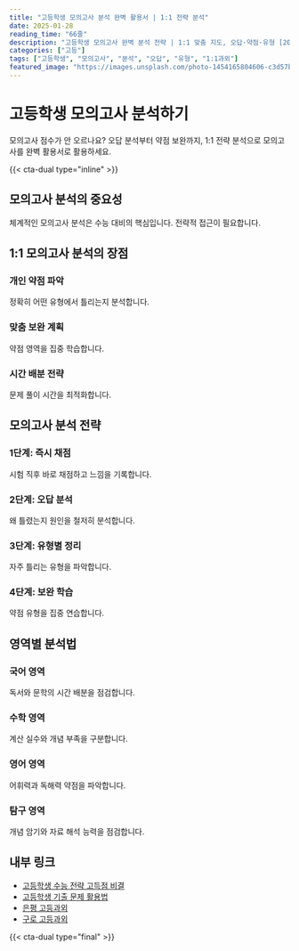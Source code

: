 ```yaml
---
title: "고등학생 모의고사 분석 완벽 활용서 | 1:1 전략 분석"
date: 2025-01-28
reading_time: "66줄"
description: "고등학생 모의고사 완벽 분석 전략 | 1:1 맞춤 지도, 오답·약점·유형 [2025년]"
categories: ["고등"]
tags: ["고등학생", "모의고사", "분석", "오답", "유형", "1:1과외"]
featured_image: "https://images.unsplash.com/photo-1454165804606-c3d57bc86b40?w=1200&h=630&fit=crop"
---
```


# 고등학생 모의고사 분석하기

모의고사 점수가 안 오르나요? 오답 분석부터 약점 보완까지, 1:1 전략 분석으로 모의고사를 완벽 활용서로 활용하세요.

{{< cta-dual type="inline" >}}

## 모의고사 분석의 중요성

체계적인 모의고사 분석은 수능 대비의 핵심입니다. 전략적 접근이 필요합니다.

## 1:1 모의고사 분석의 장점

### 개인 약점 파악
정확히 어떤 유형에서 틀리는지 분석합니다.

### 맞춤 보완 계획
약점 영역을 집중 학습합니다.

### 시간 배분 전략
문제 풀이 시간을 최적화합니다.

## 모의고사 분석 전략

### 1단계: 즉시 채점
시험 직후 바로 채점하고 느낌을 기록합니다.

### 2단계: 오답 분석
왜 틀렸는지 원인을 철저히 분석합니다.

### 3단계: 유형별 정리
자주 틀리는 유형을 파악합니다.

### 4단계: 보완 학습
약점 유형을 집중 연습합니다.

## 영역별 분석법

### 국어 영역
독서와 문학의 시간 배분을 점검합니다.

### 수학 영역
계산 실수와 개념 부족을 구분합니다.

### 영어 영역
어휘력과 독해력 약점을 파악합니다.

### 탐구 영역
개념 암기와 자료 해석 능력을 점검합니다.

## 내부 링크
- [고등학생 수능 전략 고득점 비결](../../high/high-suneung-strategy/)
- [고등학생 기출 문제 활용법](../../high/high-past-papers/)
- [은평 고등과외](../../local/eunpyeong-high/)
- [구로 고등과외](../../local/guro-high/)

{{< cta-dual type="final" >}}
